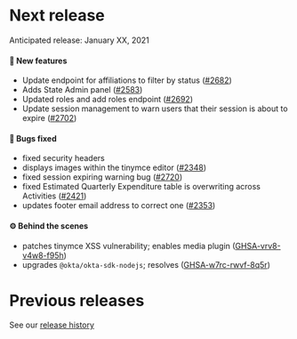 # Next release

Anticipated release: January XX, 2021

#### 🚀 New features

- Update endpoint for affiliations to filter by status ([#2682])
- Adds State Admin panel ([#2583])
- Updated roles and add roles endpoint ([#2692])
- Update session management to warn users that their session is about to expire ([#2702])

#### 🐛 Bugs fixed

- fixed security headers
- displays images within the tinymce editor ([#2348])
- fixed session expiring warning bug ([#2720])
- fixed Estimated Quarterly Expenditure table is overwriting across Activities ([#2421])
- updates footer email address to correct one ([#2353])

#### ⚙️ Behind the scenes

- patches tinymce XSS vulnerability; enables media plugin ([GHSA-vrv8-v4w8-f95h])
- upgrades `@okta/okta-sdk-nodejs`; resolves ([GHSA-w7rc-rwvf-8q5r])

# Previous releases

See our [release history](https://github.com/CMSgov/eAPD/releases)

[#2348]: https://github.com/CMSgov/eAPD/issues/2348
[#2682]: https://github.com/CMSgov/eAPD/issues/2682
[#2583]: https://github.com/CMSgov/eAPD/issues/2583
[#2692]: https://github.com/CMSgov/eAPD/issues/2692
[#2702]: https://github.com/CMSgov/eAPD/issues/2702
[#2720]: https://github.com/CMSgov/eAPD/issues/2720
[#2421]: https://github.com/CMSgov/eAPD/issues/2720
[#2353]: https://github.com/CMSgov/eAPD/issues/2353
[ghsa-vrv8-v4w8-f95h]: https://github.com/advisories/GHSA-vrv8-v4w8-f95h
[ghsa-w7rc-rwvf-8q5r]: https://github.com/advisories/GHSA-w7rc-rwvf-8q5r
